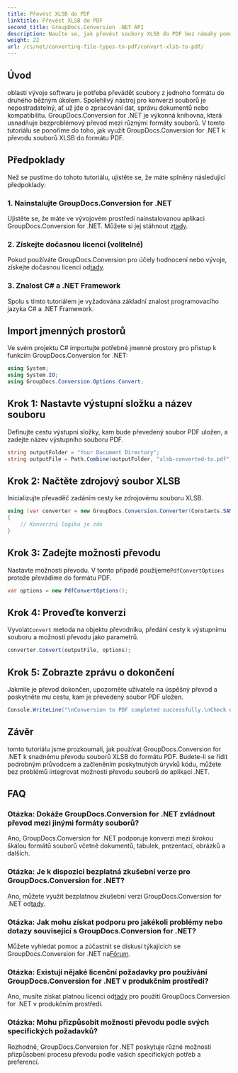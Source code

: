 ```yaml
---
title: Převést XLSB do PDF
linktitle: Převést XLSB do PDF
second_title: GroupDocs.Conversion .NET API
description: Naučte se, jak převést soubory XLSB do PDF bez námahy pomocí GroupDocs.Conversion for .NET. Postupujte podle našeho podrobného průvodce.
weight: 22
url: /cs/net/converting-file-types-to-pdf/convert-xlsb-to-pdf/
---
```

## Úvod
oblasti vývoje softwaru je potřeba převádět soubory z jednoho formátu do druhého běžným úkolem. Spolehlivý nástroj pro konverzi souborů je nepostradatelný, ať už jde o zpracování dat, správu dokumentů nebo kompatibilitu. GroupDocs.Conversion for .NET je výkonná knihovna, která usnadňuje bezproblémový převod mezi různými formáty souborů. V tomto tutoriálu se ponoříme do toho, jak využít GroupDocs.Conversion for .NET k převodu souborů XLSB do formátu PDF.
## Předpoklady
Než se pustíme do tohoto tutoriálu, ujistěte se, že máte splněny následující předpoklady:
### 1. Nainstalujte GroupDocs.Conversion for .NET
 Ujistěte se, že máte ve vývojovém prostředí nainstalovanou aplikaci GroupDocs.Conversion for .NET. Můžete si jej stáhnout z[tady](https://releases.groupdocs.com/conversion/net/).
### 2. Získejte dočasnou licenci (volitelné)
 Pokud používáte GroupDocs.Conversion pro účely hodnocení nebo vývoje, získejte dočasnou licenci od[tady](https://purchase.groupdocs.com/temporary-license/).
### 3. Znalost C# a .NET Framework
Spolu s tímto tutoriálem je vyžadována základní znalost programovacího jazyka C# a .NET Framework.

## Import jmenných prostorů
Ve svém projektu C# importujte potřebné jmenné prostory pro přístup k funkcím GroupDocs.Conversion for .NET:
```csharp
using System;
using System.IO;
using GroupDocs.Conversion.Options.Convert;
```

## Krok 1: Nastavte výstupní složku a název souboru
Definujte cestu výstupní složky, kam bude převedený soubor PDF uložen, a zadejte název výstupního souboru PDF.
```csharp
string outputFolder = "Your Document Directory";
string outputFile = Path.Combine(outputFolder, "xlsb-converted-to.pdf");
```
## Krok 2: Načtěte zdrojový soubor XLSB
Inicializujte převaděč zadáním cesty ke zdrojovému souboru XLSB.
```csharp
using (var converter = new GroupDocs.Conversion.Converter(Constants.SAMPLE_XLSB))
{
    // Konverzní logika je zde
}
```
## Krok 3: Zadejte možnosti převodu
 Nastavte možnosti převodu. V tomto případě použijeme`PdfConvertOptions` protože převádíme do formátu PDF.
```csharp
var options = new PdfConvertOptions();
```
## Krok 4: Proveďte konverzi
 Vyvolat`Convert` metoda na objektu převodníku, předání cesty k výstupnímu souboru a možností převodu jako parametrů.
```csharp
converter.Convert(outputFile, options);
```
## Krok 5: Zobrazte zprávu o dokončení
Jakmile je převod dokončen, upozorněte uživatele na úspěšný převod a poskytněte mu cestu, kam je převedený soubor PDF uložen.
```csharp
Console.WriteLine("\nConversion to PDF completed successfully.\nCheck output in {0}", outputFolder);
```

## Závěr
tomto tutoriálu jsme prozkoumali, jak používat GroupDocs.Conversion for .NET k snadnému převodu souborů XLSB do formátu PDF. Budete-li se řídit podrobným průvodcem a začleněním poskytnutých úryvků kódu, můžete bez problémů integrovat možnosti převodu souborů do aplikací .NET.
## FAQ
### Otázka: Dokáže GroupDocs.Conversion for .NET zvládnout převod mezi jinými formáty souborů?
Ano, GroupDocs.Conversion for .NET podporuje konverzi mezi širokou škálou formátů souborů včetně dokumentů, tabulek, prezentací, obrázků a dalších.
### Otázka: Je k dispozici bezplatná zkušební verze pro GroupDocs.Conversion for .NET?
 Ano, můžete využít bezplatnou zkušební verzi GroupDocs.Conversion for .NET od[tady](https://releases.groupdocs.com/).
### Otázka: Jak mohu získat podporu pro jakékoli problémy nebo dotazy související s GroupDocs.Conversion for .NET?
 Můžete vyhledat pomoc a zúčastnit se diskusí týkajících se GroupDocs.Conversion for .NET na[Fórum](https://forum.groupdocs.com/c/conversion/11).
### Otázka: Existují nějaké licenční požadavky pro používání GroupDocs.Conversion for .NET v produkčním prostředí?
 Ano, musíte získat platnou licenci od[tady](https://purchase.groupdocs.com/buy) pro použití GroupDocs.Conversion for .NET v produkčním prostředí.
### Otázka: Mohu přizpůsobit možnosti převodu podle svých specifických požadavků?
Rozhodně, GroupDocs.Conversion for .NET poskytuje různé možnosti přizpůsobení procesu převodu podle vašich specifických potřeb a preferencí.